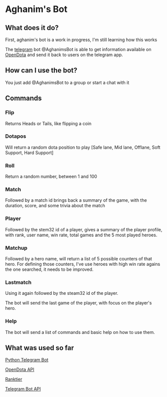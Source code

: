 <h1>Aghanim's Bot</h1>

  <h2>What does it do?</h2>
  <p>First, aghanim's bot is a work in progress, I'm still learning how this works
 
  The <a href='https://telegram.org/'>telegram</a> bot @AghanimsBot is able to get information
  available on <a href='https://www.opendota.com/'>OpenDota</a> and send it
  back to users on the telegram app.
 </p>
 <h2>How can I use the bot?</h2>
 
 <p>You just add @AghanimsBot to a group or start a chat with it</p>
 
 <h2>Commands</h2>
 
 <h3>Flip</h3>
 Returns Heads or Tails, like flipping a coin
 <h3>Dotapos</h3>
 Will return a random dota position to play [Safe lane, Mid lane, Offlane, Soft Support, Hard Support]
 
 <h3>Roll</h3>
 Return a random number, between 1 and 100

<h3>Match</h3>
 Followed by a match id brings back a summary of the game, with the duration, score, and some trivia about the match

<h3>Player</h3>
Followed by the stem32 id of a player, gives a summary of the player profile, with rank, user name, win rate, total games and
the 5 most played heroes.

<h3>Matchup</h3>
Followed by a hero name, will return a list of 5 possible counters of that hero.
For defining those counters, I've use heroes with high win rate agains the one searched, it needs to be improved.

<h3>Lastmatch</h3>
Using it again followed by the steam32 id of the player.

The bot will send the last game of the player, with focus on the player's hero.

<h3>Help</h3>
The bot will send a list of commands and basic help on how to use them.

<h2>What was used so far</h2>

<a href='https://python-telegram-bot.org/'>Python Telegram Bot</a>

<a href='https://www.opendota.com/'>OpenDota API</a>

<a href='https://github.com/marcusmunch/ranktier'>Ranktier</a>

<a href='https://core.telegram.org/bots/api'>Telegram Bot API</a>
